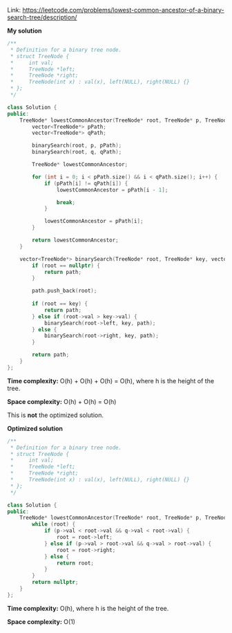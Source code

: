 Link: https://leetcode.com/problems/lowest-common-ancestor-of-a-binary-search-tree/description/

**My solution**

```cpp
/**
 * Definition for a binary tree node.
 * struct TreeNode {
 *     int val;
 *     TreeNode *left;
 *     TreeNode *right;
 *     TreeNode(int x) : val(x), left(NULL), right(NULL) {}
 * };
 */

class Solution {
public:
    TreeNode* lowestCommonAncestor(TreeNode* root, TreeNode* p, TreeNode* q) {
        vector<TreeNode*> pPath;
        vector<TreeNode*> qPath;

        binarySearch(root, p, pPath);
        binarySearch(root, q, qPath);

        TreeNode* lowestCommonAncestor;

        for (int i = 0; i < pPath.size() && i < qPath.size(); i++) {
            if (pPath[i] != qPath[i]) {
                lowestCommonAncestor = pPath[i - 1];

                break;
            }

            lowestCommonAncestor = pPath[i];
        }

        return lowestCommonAncestor;
    }

    vector<TreeNode*> binarySearch(TreeNode* root, TreeNode* key, vector<TreeNode*>& path) {
        if (root == nullptr) {
            return path;
        }

        path.push_back(root);
        
        if (root == key) {
            return path;
        } else if (root->val > key->val) {
            binarySearch(root->left, key, path);
        } else {
            binarySearch(root->right, key, path);
        }

        return path;
    }
};
```

**Time complexity:** O(h) + O(h) + O(h) = O(h), where h is the height of the tree.

**Space complexity:** O(h) + O(h) = O(h)

This is **not** the optimized solution.

**Optimized solution**

```cpp
/**
 * Definition for a binary tree node.
 * struct TreeNode {
 *     int val;
 *     TreeNode *left;
 *     TreeNode *right;
 *     TreeNode(int x) : val(x), left(NULL), right(NULL) {}
 * };
 */

class Solution {
public:
    TreeNode* lowestCommonAncestor(TreeNode* root, TreeNode* p, TreeNode* q) {
        while (root) {
            if (p->val < root->val && q->val < root->val) {
                root = root->left;
            } else if (p->val > root->val && q->val > root->val) {
                root = root->right;
            } else {
                return root;
            }
        }
        return nullptr;
    }
};
```

**Time complexity:** O(h), where h is the height of the tree.

**Space complexity:** O(1)
